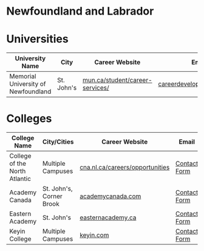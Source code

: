 # Newfoundland and Labrador

# Universities

| University Name                     | City       | Career Website                                                                 | Email                    |
| ----------------------------------- | ---------- | ------------------------------------------------------------------------------ | ------------------------ |
| Memorial University of Newfoundland | St. John's | [mun.ca/student/career-services/](https://www.mun.ca/student/career-services/) | careerdevelopment@mun.ca |

# Colleges

| College Name                  | City/Cities              | Career Website                                                                 | Email                                                     |
| ----------------------------- | ------------------------ | ------------------------------------------------------------------------------ | --------------------------------------------------------- |
| College of the North Atlantic | Multiple Campuses        | [cna.nl.ca/careers/opportunities](https://www.cna.nl.ca/careers/opportunities) | [Contact Form](https://www.cna.nl.ca/Contact/)            |
| Academy Canada                | St. John's, Corner Brook | [academycanada.com](https://www.academycanada.com/)                            | [Contact Form](https://www.academycanada.com/contact-us/) |
| Eastern Academy               | St. John's               | [easternacademy.ca](https://www.easternacademy.ca/)                            | [Contact Form](https://www.easternacademy.ca/contact-us/) |
| Keyin College                 | Multiple Campuses        | [keyin.com](https://www.keyin.com/)                                            | [Contact Form](https://www.keyin.com/contact-us/)         |
